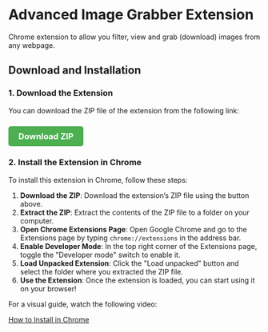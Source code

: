 # Advanced Image Grabber Extension

Chrome extension to allow you filter, view and grab (download) images from any webpage.

## Download and Installation

### 1. Download the Extension

You can download the ZIP file of the extension from the following link:

<h3><a href="https://github.com/kubikulek231/image_grabber/archive/refs/heads/main.zip" target="_blank" style="display: inline-block; padding: 10px 20px; background-color: #4CAF50; color: white; text-align: center; border-radius: 5px; text-decoration: none;">Download ZIP</a></h3>

### 2. Install the Extension in Chrome

To install this extension in Chrome, follow these steps:

1. **Download the ZIP**: Download the extension’s ZIP file using the button above.
2. **Extract the ZIP**: Extract the contents of the ZIP file to a folder on your computer.
3. **Open Chrome Extensions Page**: Open Google Chrome and go to the Extensions page by typing `chrome://extensions` in the address bar.
4. **Enable Developer Mode**: In the top right corner of the Extensions page, toggle the "Developer mode" switch to enable it.
5. **Load Unpacked Extension**: Click the "Load unpacked" button and select the folder where you extracted the ZIP file.
6. **Use the Extension**: Once the extension is loaded, you can start using it on your browser!

For a visual guide, watch the following video:

[How to Install in Chrome](https://www.youtube.com/watch?v=oswjtLwCUqg)
